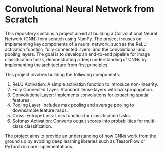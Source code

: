 # Convolutional Neural Network from Scratch

This repository contains a project aimed at building a Convolutional Neural Network (CNN) from scratch using NumPy. The project focuses on implementing key components of a neural network, such as the ReLU activation function, fully connected layers, and the convolutional and pooling layers. The goal is to develop an end-to-end pipeline for image classification tasks, demonstrating a deep understanding of CNNs by implementing the architecture from first principles.


This project involves building the following components:

1. ReLU Activation: A simple activation function to introduce non-linearity.
2. Fully Connected Layer: Standard dense layers with backpropagation.
3. Convolutional Layer: Implements convolutions for extracting spatial features.
4. Pooling Layer: Includes max pooling and average pooling to downsample feature maps.
5. Cross-Entropy Loss: Loss function for classification tasks.
6. Softmax Activation: Converts output scores into probabilities for multi-class classification.

The project aims to provide an understanding of how CNNs work from the ground up by avoiding deep learning libraries such as TensorFlow or PyTorch in core implementations.
